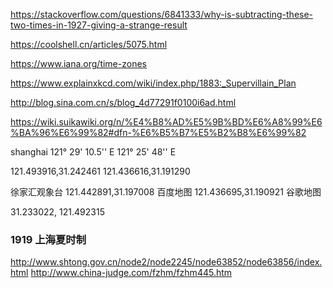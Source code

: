 https://stackoverflow.com/questions/6841333/why-is-subtracting-these-two-times-in-1927-giving-a-strange-result

https://coolshell.cn/articles/5075.html

https://www.iana.org/time-zones

https://www.explainxkcd.com/wiki/index.php/1883:_Supervillain_Plan

http://blog.sina.com.cn/s/blog_4d77291f0100i6ad.html

https://wiki.suikawiki.org/n/%E4%B8%AD%E5%9B%BD%E6%A8%99%E6%BA%96%E6%99%82#dfn-%E6%B5%B7%E5%B2%B8%E6%99%82


shanghai
121° 29' 10.5'' E
121° 25' 48'' E

121.493916,31.242461
121.436616,31.191290

徐家汇观象台
121.442891,31.197008 百度地图
121.436695,31.190921 谷歌地图

31.233022, 121.492315

### 1919 上海夏时制
http://www.shtong.gov.cn/node2/node2245/node63852/node63856/index.html
http://www.china-judge.com/fzhm/fzhm445.htm
